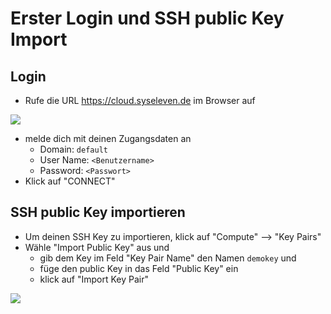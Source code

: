 # Erster Login und SSH public Key Import

## Login

* Rufe die URL https://cloud.syseleven.de im Browser auf

<img src="https://docs.syseleven.de/syseleven-stack/user/pages/images/horizon-login.png"/>

* melde dich mit deinen Zugangsdaten an
  * Domain: `default`
  * User Name: `<Benutzername>`
  * Password: `<Passwort>`
* Klick auf "CONNECT"

## SSH public Key importieren
* Um deinen SSH Key zu importieren, klick auf "Compute" --> "Key Pairs"
* Wähle "Import Public Key" aus und 
  * gib dem Key im Feld "Key Pair Name" den Namen `demokey` und
  * füge den public Key in das Feld "Public Key" ein
  * klick auf "Import Key Pair"

<img src="https://docs.syseleven.de/syseleven-stack/user/pages/images/sshkeys.png"/>
